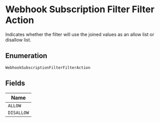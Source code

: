 
# Webhook Subscription Filter Filter Action

Indicates whether the filter will use the joined values as an allow list or disallow list.

## Enumeration

`WebhookSubscriptionFilterFilterAction`

## Fields

| Name |
|  --- |
| `ALLOW` |
| `DISALLOW` |


